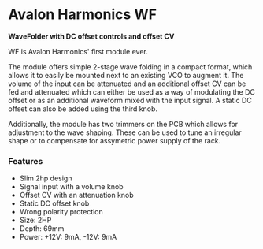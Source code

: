 # Avalon Harmonics WF

**WaveFolder with DC offset controls and offset CV**

WF is Avalon Harmonics' first module ever.

The module offers simple 2-stage wave folding in a compact format, which allows it to easily be mounted next to an existing VCO to augment it. The volume of the input can be attenuated and an additional offset CV can be fed and attenuated which can either be used as a way of modulating the DC offset or as an additional waveform mixed with the input signal. A static DC offset can also be added using the third knob.

Additionally, the module has two trimmers on the PCB which allows for adjustment to the wave shaping. These can be used to tune an irregular shape or to compensate for assymetric power supply of the rack.

### Features

* Slim 2hp design
* Signal input with a volume knob
* Offset CV with an attenuation knob
* Static DC offset knob
* Wrong polarity protection
* Size: 2HP
* Depth: 69mm
* Power: +12V: 9mA, -12V: 9mA